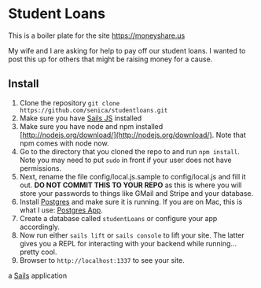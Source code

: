 # Student Loans

This is a boiler plate for the site https://moneyshare.us

My wife and I are asking for help to pay off our student loans. I wanted to post this up for others that might be raising money for a cause.

## Install
1. Clone the repository `git clone https://github.com/senica/studentloans.git`
2. Make sure you have [Sails JS](http://sailsjs.org/#/) installed
3. Make sure you have node and npm installed [http://nodejs.org/download/](http://nodejs.org/download/). Note that npm comes with node now.
4. Go to the directory that you cloned the repo to and run `npm install`. Note you may need to put `sudo` in front if your user does not have permissions.
5. Next, rename the file config/local.js.sample to config/local.js and fill it out. **DO NOT COMMIT THIS TO YOUR REPO** as this is where you will store your passwords to things like GMail and Stripe and your database.
6. Install [Postgres](http://www.postgresql.org/) and make sure it is running. If you are on Mac, this is what I use: [Postgres App](http://postgresapp.com/).
7. Create a database called `studentLoans` or configure your app accordingly.
8. Now run either `sails lift` or `sails console` to lift your site. The latter gives you a REPL for interacting with your backend while running... pretty cool.
9. Browser to `http://localhost:1337` to see your site.

a [Sails](http://sailsjs.org) application
